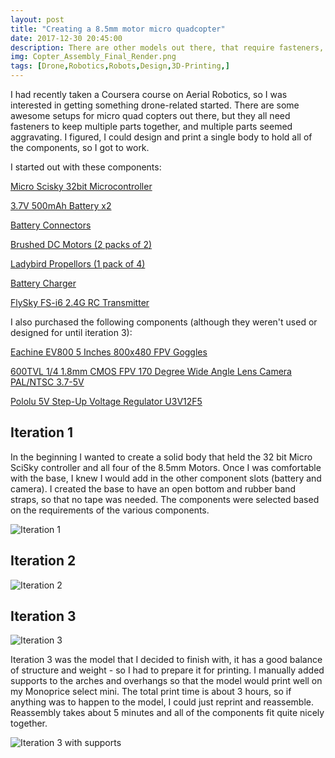 ```yaml
---
layout: post
title: "Creating a 8.5mm motor micro quadcopter"
date: 2017-12-30 20:45:00 
description: There are other models out there, that require fasteners, or components that aren't essentials, so I aimed to fix that!
img: Copter_Assembly_Final_Render.png
tags: [Drone,Robotics,Robots,Design,3D-Printing,]
---
```


I had recently taken a Coursera course on Aerial Robotics, so I was interested in getting something drone-related started. There are some awesome setups for micro quad copters out there, but they all need fasteners to keep multiple parts together, and multiple parts seemed aggravating. I figured, I could design and print a single body to hold all of the components, so I got to work.

I started out with these components:

[Micro Scisky 32bit Microcontroller](https://www.banggood.com/Micro-Scisky-32bits-Brushed-Flight-Control-Board-Built-in-FlySky-Compatible-RX-For-DIY-Micro-Frame-p-1093312.html?rmmds=myorder&cur_warehouse=CN)

[3.7V 500mAh Battery x2]()

[Battery Connectors](https://www.banggood.com/Wholesale-Walkera-Hubsan-X4-Eachine-H8-1-to-5-Balance-Charging-Cable-For-3_7V-Battery-p-68437.html?rmmds=myorder&cur_warehouse=CN)

[Brushed DC Motors (2 packs of 2)](https://www.banggood.com/2-X-8x20mm-Motor-For-Hubsan-X4-H107C-H107D-RC-Quadcopter-p-87683.html?rmmds=myorder&cur_warehouse=CN)

[Ladybird Propellors (1 pack of 4)](https://www.banggood.com/Wholesale-3-Set-Walkera-QR-Ladybird-Spare-Parts-Main-Blades-Propellers-QR-Ladybird-Z-01-p-47127.html?rmmds=myorder&cur_warehouse=CN)

[Battery Charger](https://www.banggood.com/X6-6-In-1-Charger-For-Hubsan-X4-WLtoys-UDI-JXD-JJRC-Syma-JXD-p-965757.html?rmmds=myorder&cur_warehouse=CN)

[FlySky FS-i6 2.4G RC Transmitter](https://www.banggood.com/FlySky-FS-i6-2_4G-6CH-AFHDS-RC-Transmitter-With-FS-iA6B-Receiver-p-983537.html?rmmds=myorder&cur_warehouse=CN)

I also purchased the following components (although they weren't used or designed for until iteration 3):

[Eachine EV800 5 Inches 800x480 FPV Goggles](https://www.banggood.com/Eachine-EV800-5-Inches-800x480-FPV-Goggles-5_8G-40CH-Raceband-Auto-Searching-Build-In-Battery-p-1053357.html?rmmds=myorder)

[600TVL 1/4 1.8mm CMOS FPV 170 Degree Wide Angle Lens Camera PAL/NTSC 3.7-5V](https://us.banggood.com/Wholesale-Warehouse-600TVL-8_0MP-14-2_8mm-CMOS-FPV-170-Degree-Wide-Anlge-Lens-Camera-PALNTSC-wp-Usa-984345.html?rmmds=myorder)

[Pololu 5V Step-Up Voltage Regulator U3V12F5](https://www.pololu.com/product/2115)

## Iteration 1

In the beginning I wanted to create a solid body that held the 32 bit Micro SciSky controller and all four of the 8.5mm Motors. Once I was comfortable with the base, I knew I would add in the other component slots (battery and camera). I created the base to have an open bottom and rubber band straps, so that no tape was needed. The components were selected based on the requirements of the various components.

![Iteration 1]({{site.baseurl}}/assets/img/Copter_Body_V1.PNG)

## Iteration 2

![Iteration 2]({{site.baseurl}}/assets/img/Copter_Body_V2.PNG)

## Iteration 3

![Iteration 3]({{site.baseurl}}/assets/img/Copter_Body_V3.PNG)

Iteration 3 was the model that I decided to finish with, it has a good balance of structure and weight - so I had to prepare it for printing. I manually added supports to the arches and overhangs so that the model would print well on my Monoprice select mini. The total print time is about 3 hours, so if anything was to happen to the model, I could just reprint and reassemble. Reassembly takes about 5 minutes and all of the components fit quite nicely together.

![Iteration 3 with supports]({{site.baseurl}}/assets/img/Copter_Body_V3.1.PNG)

